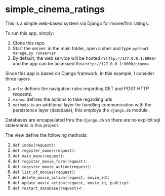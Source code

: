# simple_cinema_ratings
This is a simple web-based system via Django for movie/film ratings.

To run this app, simply:

1. Clone this repo
2. Start the server: in the main folder, open a shell and type `python3 manage.py runserver`
3. By default, the web service will be hosted in `http://127.0.0.1:8000/` and the app can be accessed thru `http://127.0.0.1:8000/cinema`

Since this app is based on Django framwork, in this example, I consider three layers

1. `urls`: defines the navigation rules regarding GET and POST HTTP requests.
2. `views`: defines the actions to take regarding urls
3. `methods`: is an additional layer for handling communication with the persistence layer (database), this employs the `django.db` module.

Databases are encapsulated thru the `django.db` so there are no explicit sql statements in this project.

The view define the following methods:
1. `def index(request)`:
2. `def register_owner(request)`:
3. `def main_menu(request)`:
4. `def register_movie_form(request)`:
5. `def register_movie_action(request)`:
6. `def list_of_movies(request)`:
7. `def delete_movie_action(request, movie_id)`:
8. `def update_movie_action(request, movie_id, publicp)`:
9. `def restart_database(request)`<:

    
    
    



